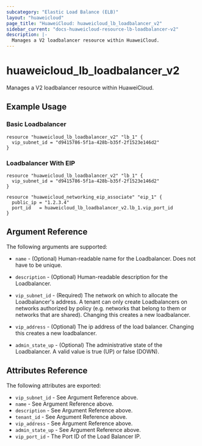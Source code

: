 ```yaml
---
subcategory: "Elastic Load Balance (ELB)"
layout: "huaweicloud"
page_title: "HuaweiCloud: huaweicloud_lb_loadbalancer_v2"
sidebar_current: "docs-huaweicloud-resource-lb-loadbalancer-v2"
description: |-
  Manages a V2 loadbalancer resource within HuaweiCloud.
---
```


# huaweicloud\_lb\_loadbalancer\_v2

Manages a V2 loadbalancer resource within HuaweiCloud.

## Example Usage

### Basic Loadbalancer

```hcl
resource "huaweicloud_lb_loadbalancer_v2" "lb_1" {
  vip_subnet_id = "d9415786-5f1a-428b-b35f-2f1523e146d2"
}
```

### Loadbalancer With EIP

```hcl
resource "huaweicloud_lb_loadbalancer_v2" "lb_1" {
  vip_subnet_id = "d9415786-5f1a-428b-b35f-2f1523e146d2"
}

resource "huaweicloud_networking_eip_associate" "eip_1" {
  public_ip = "1.2.3.4"
  port_id   = huaweicloud_lb_loadbalancer_v2.lb_1.vip_port_id
}
```

## Argument Reference

The following arguments are supported:

* `name` - (Optional) Human-readable name for the Loadbalancer. Does not have
    to be unique.

* `description` - (Optional) Human-readable description for the Loadbalancer.

* `vip_subnet_id` - (Required) The network on which to allocate the
    Loadbalancer's address. A tenant can only create Loadbalancers on networks
    authorized by policy (e.g. networks that belong to them or networks that
    are shared).  Changing this creates a new loadbalancer.

* `vip_address` - (Optional) The ip address of the load balancer.
    Changing this creates a new loadbalancer.

* `admin_state_up` - (Optional) The administrative state of the Loadbalancer.
    A valid value is true (UP) or false (DOWN).

## Attributes Reference

The following attributes are exported:

* `vip_subnet_id` - See Argument Reference above.
* `name` - See Argument Reference above.
* `description` - See Argument Reference above.
* `tenant_id` - See Argument Reference above.
* `vip_address` - See Argument Reference above.
* `admin_state_up` - See Argument Reference above.
* `vip_port_id` - The Port ID of the Load Balancer IP.

